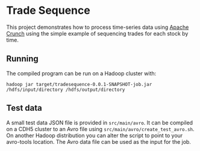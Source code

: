 Trade Sequence
==============

This project demonstrates how to process time-series data using [Apache Crunch](http://crunch.apache.org/index.html) using the simple example of sequencing trades for each stock by time.

Running
-------

The compiled program can be run on a Hadoop cluster with:

`hadoop jar target/tradesequence-0.0.1-SNAPSHOT-job.jar /hdfs/input/directory /hdfs/output/directory`

Test data
---------

A small test data JSON file is provided in `src/main/avro`. It can be compiled on a CDH5 cluster to an Avro file using `src/main/avro/create_test_avro.sh`. On another Hadoop distribution you can alter the script to point to your avro-tools location. The Avro data file can be used as the input for the job.
